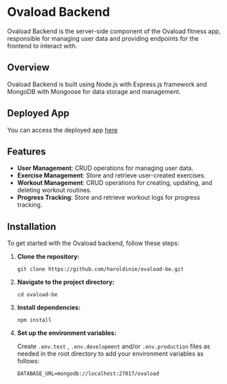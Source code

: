 # Ovaload Backend

Ovaload Backend is the server-side component of the Ovaload fitness app, responsible for managing user data and providing endpoints for the frontend to interact with.

## Overview

Ovaload Backend is built using Node.js with Express.js framework and MongoDB with Mongoose for data storage and management.

## Deployed App

You can access the deployed app [here](https://ovaload-be.onrender.com/api/sarahw/exercises)

## Features

- **User Management**: CRUD operations for managing user data.
- **Exercise Management**: Store and retrieve user-created exercises.
- **Workout Management**: CRUD operations for creating, updating, and deleting workout routines.
- **Progress Tracking**: Store and retrieve workout logs for progress tracking.

## Installation

To get started with the Ovaload backend, follow these steps:

1. **Clone the repository:**

    `git clone https://github.com/haroldinie/ovaload-be.git`

2. **Navigate to the project directory:**

    `cd ovaload-be`

3. **Install dependencies:**

    `npm install`

4. **Set up the environment variables:**

    Create `.env.test` , `.env.development` and/or `.env.production` files as needed in the root directory to add your environment variables as follows:

    `DATABASE_URL=mongodb://localhost:27017/ovaload`


